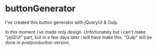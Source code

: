 buttonGenerator
===============

I've created this button generator with jQueryUI &amp; Gulp.

In this moment i've made only design.
Unfortunately but i can't make "jsjQ/UI" part, but in a few days later i will have make this.
"Gulp" will be done in postproduction version.